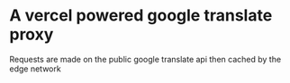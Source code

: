 A vercel powered google translate proxy
===

Requests are made on the public google translate api then cached by the edge network

